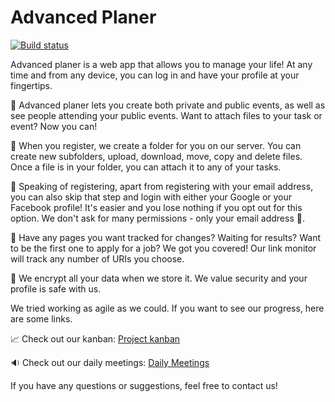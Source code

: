 # Advanced Planer

[![Build status](https://ci.appveyor.com/api/projects/status/kgpqa95gutukq35v?svg=true)](https://ci.appveyor.com/project/Pljosan/rs2-planer)

Advanced planer is a web app that allows you to manage your life! At any time and from any device, you can log in and have your profile at your fingertips. 

:calendar: Advanced planer lets you create both private and public events, as well as see people attending your public events. Want to attach files to your task or event? Now you can!

:file_folder: When you register, we create a folder for you on our server. You can create new subfolders, upload, download, move, copy and delete files. Once a file is in your folder, you can attach it to any of your tasks.

:barber: Speaking of registering, apart from registering with your email address, you can also skip that step and login with either your Google or your Facebook profile! It's easier and you lose nothing if you opt out for this option. We don't ask for many permissions - only your email address :email:.

:link: Have any pages you want tracked for changes? Waiting for results? Want to be the first one to apply for a job? We got you covered! Our link monitor will track any number of URIs you choose. 

:closed_lock_with_key: We encrypt all your data when we store it. We value security and your profile is safe with us.


We tried working as agile as we could. If you want to see our progress, here are some links.

:chart_with_upwards_trend: Check out our kanban: 
[Project kanban](https://tree.taiga.io/project/pljosan-rs2_planer/kanban)

:sound: Check out our daily meetings: 
[Daily Meetings](https://drive.google.com/drive/folders/1m5tUpy2zznirNR9NFaW-5u-TbvcGr3kW?usp=sharing)

If you have any questions or suggestions, feel free to contact us! 
